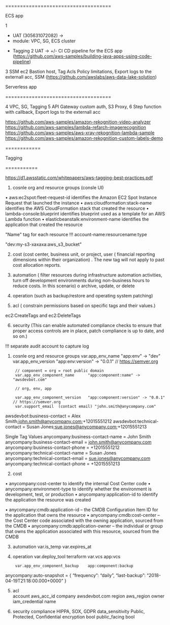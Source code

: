 ====================================

ECS app

1 
+ UAT (305631072082) -> 
+ module: VPC, SG, ECS cluster
- Tagging
2 UAT -> 
+/- CI CD pipeline for the ECS app 
(https://github.com/aws-samples/building-java-apps-using-code-pipeline)

3 SSM ec2 Bastion host, Tag Acls Policy limitations, Export logs to the externall acc, SSM
(https://github.com/awslabs/aws-data-lake-solution)

Serverless app

====================================

4 VPC, SG, Tagging
5 API Gateway custom auth, S3 Proxy, 
6 Step function with callback, Export logs to the externall acc

https://github.com/aws-samples/amazon-rekognition-video-analyzer
https://github.com/aws-samples/lambda-refarch-imagerecognition
https://github.com/aws-samples/aws-xray-rekognition-lambda-sample
https://github.com/aws-samples/amazon-rekognition-custom-labels-demo


============

Tagging

===========

https://d1.awsstatic.com/whitepapers/aws-tagging-best-practices.pdf

1) cosnle org and resource groups (consle UI)


• aws:ec2spot:fleet-request-id identifies the Amazon EC2 Spot Instance Request
that launched the instance
• aws:cloudformation:stack-name identifies the AWS CloudFormation stack that
created the resource
• lambda-console:blueprint identifies blueprint used as a template for an AWS
Lambda function
• elasticbeanstalk:environment-name identifies the application that created the
resource

 "Name" tag for each resource  !!! account-name:resourcename:type

 "dev:my-s3-xaxaxa:aws_s3_bucket"



2) cost (cost center, business unit, or project, user ( financial reporting dimensions within their organization) . The new tag will not apply to past cost allocation reports.

3) automation ( filter resources during infrastructure
automation activities, turn off development environments during non-business
hours to reduce costs. In this scenario) o archive, update, or delete

4) operation (such as backup/restore and operating system patching)
5) acl ( constrain permissions based on specific tags and their values.)

ec2:CreateTags and ec2:DeleteTags


6) security (This can enable automated compliance checks to ensure that proper access
controls are in place, patch compliance is up to date, and so on.)

!!! separate audit account to capture log




1) cosnle org and resource groups
        var.app_env_name                 "app:env" -> "dev"
        var.app_env_version             "app:env:version" -> "0.0.1" // https://semver.org

        // component = org = root public domain
        var.app_env_component_name      "app:component:name" -> "awsdevbot.com" 
        
        // org, env, app

        var.app_env_component_version   "app:component:version" -> "0.0.1"  // https://semver.org
        var.support_email  (contact email) "john.smith@anycompany.com"



awsdevbot:business-contact = Alex Smith;john.smith@anycompany.com;+12015551212
awsdevbot:technical-contact = Susan Jones;sue.jones@anycompany.com;+12015551213

Single Tag Values
anycompany:business-contact-name = John Smith
anycompany:business-contact-email = john.smith@anycompany.com
anycompany:business-contact-phone = +12015551212
anycompany:technical-contact-name = Susan Jones
anycompany:technical-contact-email = sue.jones@anycompany.com
anycompany:technical-contact-phone = +12015551213
        
2) cost 

• anycompany:cost-center to identify the internal Cost Center code
• anycompany:environment-type to identify whether the environment is
development, test, or production
• anycompany:application-id to identify the application the resource was created 

• anycompany:cmdb:application-id – the CMDB Configuration Item ID for the
application that owns the resource
• anycompany:cmdb:cost-center – the Cost Center code associated with the owning
application, sourced from the CMDB
• anycompany:cmdb:application-owner – the individual or group that owns the
application associated with this resource, sourced from the CMDB
        

3) automation
        var.is_temp
        var.expires_at         

4) operation 
        var.deploy_tool      terraform
        var.vcs  app:vcs

        var.app_env_component_backup    app:component:backup 


anycompany:auto-snapshot = { “frequency”: “daily”, “last-backup”:
“2018-04-19T21:18:00.000+0000” }

5) acl   
        account  aws_acc_id
        company  awsdevbot.com
        region   aws_region
        owner    iam_credential name
     

6) security
        compliance       HIPPA, SOX, GDPR
        data_sensitivity Public, Protected, Confidential
        encryption       bool
        public_facing    bool
